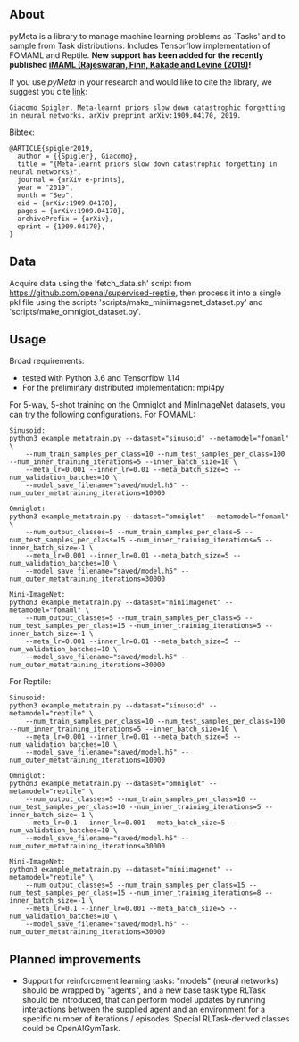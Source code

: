 
## About

pyMeta is a library to manage machine learning problems as `Tasks' and to sample from Task distributions. Includes Tensorflow implementation of FOMAML and Reptile. <b>New support has been added for the recently published [iMAML (Rajeswaran, Finn, Kakade and Levine (2019)](https://arxiv.org/abs/1909.04630)!</b>

If you use *pyMeta* in your research and would like to cite the library, we suggest you cite [link](https://arxiv.org/abs/1909.04170):
```
Giacomo Spigler. Meta-learnt priors slow down catastrophic forgetting in neural networks. arXiv preprint arXiv:1909.04170, 2019.
```

Bibtex:
```
@ARTICLE{spigler2019,
  author = {{Spigler}, Giacomo},
  title = "{Meta-learnt priors slow down catastrophic forgetting in neural networks}",
  journal = {arXiv e-prints},
  year = "2019",
  month = "Sep",
  eid = {arXiv:1909.04170},
  pages = {arXiv:1909.04170},
  archivePrefix = {arXiv},
  eprint = {1909.04170},
}
```

## Data

Acquire data using the 'fetch_data.sh' script from https://github.com/openai/supervised-reptile, then process it into a single pkl file using the scripts 'scripts/make_miniimagenet_dataset.py' and 'scripts/make_omniglot_dataset.py'.

## Usage

Broad requirements:
+ tested with Python 3.6 and Tensorflow 1.14
+ For the preliminary distributed implementation: mpi4py

For 5-way, 5-shot training on the Omniglot and MinImageNet datasets, you can try the following configurations. For FOMAML:

```
Sinusoid:
python3 example_metatrain.py --dataset="sinusoid" --metamodel="fomaml" \
    --num_train_samples_per_class=10 --num_test_samples_per_class=100 --num_inner_training_iterations=5 --inner_batch_size=10 \
    --meta_lr=0.001 --inner_lr=0.01 --meta_batch_size=5 --num_validation_batches=10 \
    --model_save_filename="saved/model.h5" --num_outer_metatraining_iterations=10000

Omniglot:
python3 example_metatrain.py --dataset="omniglot" --metamodel="fomaml" \
    --num_output_classes=5 --num_train_samples_per_class=5 --num_test_samples_per_class=15 --num_inner_training_iterations=5 --inner_batch_size=-1 \
    --meta_lr=0.001 --inner_lr=0.01 --meta_batch_size=5 --num_validation_batches=10 \
    --model_save_filename="saved/model.h5" --num_outer_metatraining_iterations=30000

Mini-ImageNet:
python3 example_metatrain.py --dataset="miniimagenet" --metamodel="fomaml" \
    --num_output_classes=5 --num_train_samples_per_class=5 --num_test_samples_per_class=15 --num_inner_training_iterations=5 --inner_batch_size=-1 \
    --meta_lr=0.001 --inner_lr=0.01 --meta_batch_size=5 --num_validation_batches=10 \
    --model_save_filename="saved/model.h5" --num_outer_metatraining_iterations=30000
```

For Reptile:
```
Sinusoid:
python3 example_metatrain.py --dataset="sinusoid" --metamodel="reptile" \
    --num_train_samples_per_class=10 --num_test_samples_per_class=100 --num_inner_training_iterations=5 --inner_batch_size=10 \
    --meta_lr=0.001 --inner_lr=0.01 --meta_batch_size=5 --num_validation_batches=10 \
    --model_save_filename="saved/model.h5" --num_outer_metatraining_iterations=10000

Omniglot:
python3 example_metatrain.py --dataset="omniglot" --metamodel="reptile" \
    --num_output_classes=5 --num_train_samples_per_class=10 --num_test_samples_per_class=10 --num_inner_training_iterations=5 --inner_batch_size=-1 \
    --meta_lr=0.1 --inner_lr=0.001 --meta_batch_size=5 --num_validation_batches=10 \
    --model_save_filename="saved/model.h5" --num_outer_metatraining_iterations=30000

Mini-ImageNet:
python3 example_metatrain.py --dataset="miniimagenet" --metamodel="reptile" \
    --num_output_classes=5 --num_train_samples_per_class=15 --num_test_samples_per_class=15 --num_inner_training_iterations=8 --inner_batch_size=-1 \
    --meta_lr=0.1 --inner_lr=0.001 --meta_batch_size=5 --num_validation_batches=10 \
    --model_save_filename="saved/model.h5" --num_outer_metatraining_iterations=30000
```


## Planned improvements

+ Support for reinforcement learning tasks: "models" (neural networks) should be wrapped by "agents", and a new base task type RLTask should be introduced, that can perform model updates by running interactions between the supplied agent and an environment for a specific number of iterations / episodes. Special RLTask-derived classes could be OpenAIGymTask.


